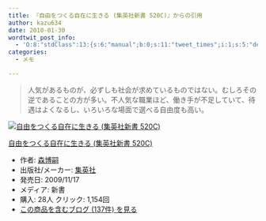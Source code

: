```yaml
---
title: 『自由をつくる自在に生きる (集英社新書 520C)』からの引用
author: kazu634
date: 2010-01-30
wordtwit_post_info:
  - 'O:8:"stdClass":13:{s:6:"manual";b:0;s:11:"tweet_times";i:1;s:5:"delay";i:0;s:7:"enabled";i:1;s:10:"separation";s:2:"60";s:7:"version";s:3:"3.7";s:14:"tweet_template";b:0;s:6:"status";i:2;s:6:"result";a:0:{}s:13:"tweet_counter";i:2;s:13:"tweet_log_ids";a:1:{i:0;i:5085;}s:9:"hash_tags";a:0:{}s:8:"accounts";a:1:{i:0;s:7:"kazu634";}}'
categories:
  - メモ

---
```

<div class="section">
<blockquote>
<p>
      人気があるものが、必ずしも社会が求めているものではない。むしろその逆であることの方が多い。不人気な職業ほど、働き手が不足していて、待遇はよくなるし、いろいろな場面で選べる自由度も高い。
</p>
</blockquote>
  
<div class="hatena-asin-detail">
<a href="http://www.amazon.co.jp/dp/4087205207/?tag=hatena_st1-22&ascsubtag=d-7ibv" onclick="__gaTracker('send', 'event', 'outbound-article', 'http://www.amazon.co.jp/dp/4087205207/?tag=hatena_st1-22&ascsubtag=d-7ibv', '');"><img src="https://images-na.ssl-images-amazon.com/images/I/41H7gCaSwaL._SL160_.jpg" class="hatena-asin-detail-image" alt="自由をつくる自在に生きる (集英社新書 520C)" title="自由をつくる自在に生きる (集英社新書 520C)" /></a></p> 
    
<div class="hatena-asin-detail-info">
<p class="hatena-asin-detail-title">
<a href="http://www.amazon.co.jp/dp/4087205207/?tag=hatena_st1-22&ascsubtag=d-7ibv" onclick="__gaTracker('send', 'event', 'outbound-article', 'http://www.amazon.co.jp/dp/4087205207/?tag=hatena_st1-22&ascsubtag=d-7ibv', '自由をつくる自在に生きる (集英社新書 520C)');">自由をつくる自在に生きる (集英社新書 520C)</a>
</p>
      
<ul>
<li>
<span class="hatena-asin-detail-label">作者:</span> <a href="http://d.hatena.ne.jp/keyword/%BF%B9%C7%EE%BB%CC" onclick="__gaTracker('send', 'event', 'outbound-article', 'http://d.hatena.ne.jp/keyword/%BF%B9%C7%EE%BB%CC', '森博嗣');" class="keyword">森博嗣</a>
</li>
<li>
<span class="hatena-asin-detail-label">出版社/メーカー:</span> <a href="http://d.hatena.ne.jp/keyword/%BD%B8%B1%D1%BC%D2" onclick="__gaTracker('send', 'event', 'outbound-article', 'http://d.hatena.ne.jp/keyword/%BD%B8%B1%D1%BC%D2', '集英社');" class="keyword">集英社</a>
</li>
<li>
<span class="hatena-asin-detail-label">発売日:</span> 2009/11/17
</li>
<li>
<span class="hatena-asin-detail-label">メディア:</span> 新書
</li>
<li>
<span class="hatena-asin-detail-label">購入</span>: 28人 <span class="hatena-asin-detail-label">クリック</span>: 1,154回
</li>
<li>
<a href="http://d.hatena.ne.jp/asin/4087205207" onclick="__gaTracker('send', 'event', 'outbound-article', 'http://d.hatena.ne.jp/asin/4087205207', 'この商品を含むブログ (137件) を見る');" target="_blank">この商品を含むブログ (137件) を見る</a>
</li>
</ul>
</div>
    
<div class="hatena-asin-detail-foot">
</div>
</div>
</div>

